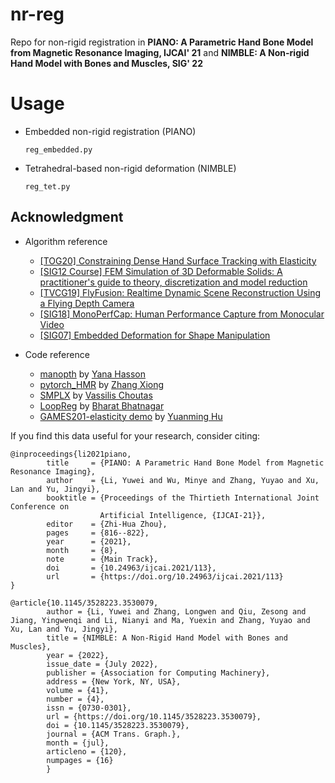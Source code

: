 # nr-reg
Repo for non-rigid registration in **PIANO: A Parametric Hand Bone Model from Magnetic Resonance Imaging, IJCAI' 21** and **NIMBLE: A Non-rigid Hand Model with Bones and Muscles, SIG' 22**

# Usage
- Embedded non-rigid registration (PIANO)

    `reg_embedded.py`

- Tetrahedral-based non-rigid deformation (NIMBLE)

    `reg_tet.py`

## Acknowledgment
- Algorithm reference
  - [[TOG20] Constraining Dense Hand Surface Tracking with Elasticity](https://research.facebook.com/publications/constraining-dense-hand-surface-tracking-with-elasticity/)
  - [[SIG12 Course] FEM Simulation of 3D Deformable Solids: A practitioner's guide to theory, discretization and model reduction](http://viterbi-web.usc.edu/~jbarbic/femdefo/)
  - [[TVCG19] FlyFusion: Realtime Dynamic Scene Reconstruction Using a Flying Depth Camera](https://ieeexplore.ieee.org/document/8778689)
  - [[SIG18] MonoPerfCap: Human Performance Capture from Monocular Video](https://vcai.mpi-inf.mpg.de/projects/wxu/MonoPerfCap/)
  - [[SIG07] Embedded Deformation for Shape Manipulation](https://people.inf.ethz.ch/~sumnerb/research/embdef/Sumner2007EDF.pdf)


- Code reference
  - [manopth](https://github.com/hassony2/manopth/blob/master/manopth) by [Yana Hasson](https://hassony2.github.io/)
  - [pytorch_HMR](https://github.com/MandyMo/pytorch_HMR) by [Zhang Xiong](https://github.com/MandyMo)
  - [SMPLX](https://github.com/vchoutas/smplx) by [Vassilis Choutas](https://github.com/vchoutas)
  - [LoopReg](https://github.com/bharat-b7/LoopReg) by [Bharat Bhatnagar](https://github.com/bharat-b7)
  - [GAMES201-elasticity demo](https://github.com/taichi-dev/games201/releases/download/lec3/demos.zip) by [Yuanming Hu](https://yuanming.taichi.graphics/)

If you find this data useful for your research, consider citing:
```
@inproceedings{li2021piano,
        title     = {PIANO: A Parametric Hand Bone Model from Magnetic Resonance Imaging},
        author    = {Li, Yuwei and Wu, Minye and Zhang, Yuyao and Xu, Lan and Yu, Jingyi},
        booktitle = {Proceedings of the Thirtieth International Joint Conference on
                    Artificial Intelligence, {IJCAI-21}},
        editor    = {Zhi-Hua Zhou},
        pages     = {816--822},
        year      = {2021},
        month     = {8},
        note      = {Main Track},
        doi       = {10.24963/ijcai.2021/113},
        url       = {https://doi.org/10.24963/ijcai.2021/113}
}

@article{10.1145/3528223.3530079,
        author = {Li, Yuwei and Zhang, Longwen and Qiu, Zesong and Jiang, Yingwenqi and Li, Nianyi and Ma, Yuexin and Zhang, Yuyao and Xu, Lan and Yu, Jingyi},
        title = {NIMBLE: A Non-Rigid Hand Model with Bones and Muscles},
        year = {2022},
        issue_date = {July 2022},
        publisher = {Association for Computing Machinery},
        address = {New York, NY, USA},
        volume = {41},
        number = {4},
        issn = {0730-0301},
        url = {https://doi.org/10.1145/3528223.3530079},
        doi = {10.1145/3528223.3530079},
        journal = {ACM Trans. Graph.},
        month = {jul},
        articleno = {120},
        numpages = {16}
        }
```